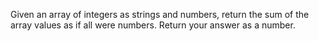 Given an array of integers as strings and numbers, return the sum of the array values as if all were numbers.
Return your answer as a number.
